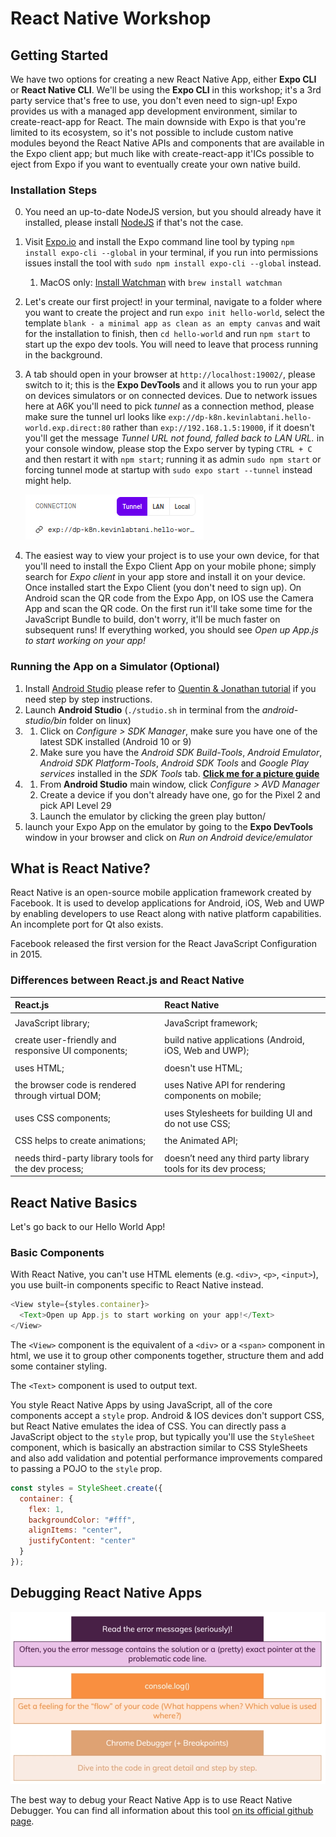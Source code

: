 # React Native Workshop

## Getting Started

We have two options for creating a new React Native App, either **Expo CLI** or **React Native CLI**.
We'll be using the **Expo CLI** in this workshop; it's a 3rd party service that's free to use, you don't even need to sign-up!
Expo provides us with a managed app development environment, similar to create-react-app for React. The main downside with Expo is that you're limited to its ecosystem, so it's not possible to include custom native modules beyond the React Native APIs and components that are available in the Expo client app; but much like with create-react-app it'ICs possible to eject from Expo if you want to eventually create your own native build.

### Installation Steps

0. You need an up-to-date NodeJS version, but you should already have it installed, please install [NodeJS](https://nodejs.org/en/) if that's not the case.
1. Visit [Expo.io](https://expo.io/learn) and install the Expo command line tool by typing `npm install expo-cli --global` in your terminal, if you run into permissions issues install the tool with `sudo npm install expo-cli --global` instead.
   1. MacOS only: [Install Watchman](https://facebook.github.io/watchman/docs/install.html) with `brew install watchman`
1. Let's create our first project! in your terminal, navigate to a folder where you want to create the project and run `expo init hello-world`, select the template `blank - a minimal app as clean as an empty canvas` and wait for the installation to finish, then `cd hello-world` and run `npm start` to start up the expo dev tools. You will need to leave that process running in the background.
1. A tab should open in your browser at `http://localhost:19002/`, please switch to it; this is the **Expo DevTools** and it allows you to run your app on devices simulators or on connected devices. Due to network issues here at A6K you'll need to pick _tunnel_ as a connection method, please make sure the tunnel url looks like `exp://dp-k8n.kevinlabtani.hello-world.exp.direct:80` rather than `exp://192.168.1.5:19000`, if it doesn't you'll get the message _Tunnel URL not found, falled back to LAN URL._ in your console window, please stop the Expo server by typing `CTRL + C` and then restart it with `npm start`; running it as admin `sudo npm start` or forcing tunnel mode at startup with `sudo expo start --tunnel` instead might help.

   ![tunnel](./readme-pics/expo-dev-tools-tunnel.png)

1. The easiest way to view your project is to use your own device, for that you'll need to install the Expo Client App on your mobile phone; simply search for _Expo client_ in your app store and install it on your device. Once installed start the Expo Client (you don't need to sign up). On Android scan the QR code from the Expo App, on IOS use the Camera App and scan the QR code. On the first run it'll take some time for the JavaScript Bundle to build, don't worry, it'll be much faster on subsequent runs! If everything worked, you should see _Open up App.js to start working on your app!_

### Running the App on a Simulator (Optional)

1. Install [Android Studio](https://developer.android.com/studio) please refer to [Quentin & Jonathan tutorial](https://petroons-jonathan.github.io/flutter-app/) if you need step by step instructions.
2. Launch **Android Studio** (`./studio.sh` in terminal from the _android-studio/bin_ folder on linux)
3. 1. Click on _Configure > SDK Manager_, make sure you have one of the latest SDK installed (Android 10 or 9)
   2. Make sure you have the _Android SDK Build-Tools_, _Android Emulator_, _Android SDK Platform-Tools_, _Android SDK Tools_ and _Google Play services_ installed in the _SDK Tools_ tab. [**Click me for a picture guide**](./readme-pics/android-sdk-tools.png)
4. 1. From **Android Studio** main window, click _Configure > AVD Manager_
   2. Create a device if you don't already have one, go for the Pixel 2 and pick API Level 29
   3. Launch the emulator by clicking the green play button/
5. launch your Expo App on the emulator by going to the **Expo DevTools** window in your browser and click on _Run on Android device/emulator_

## What is React Native?

React Native is an open-source mobile application framework created by Facebook.
It is used to develop applications for Android, iOS, Web and UWP by enabling developers to use React along with native platform capabilities.
An incomplete port for Qt also exists.

Facebook released the first version for the React JavaScript Configuration in 2015.

### Differences between React.js and React Native

| React.js                                             | React Native                                                    |
| :--------------------------------------------------- | :-------------------------------------------------------------- |
|                                                      |                                                                 |
| JavaScript library;                                  | JavaScript framework;                                           |
|                                                      |                                                                 |
| create user-friendly and responsive UI components;   | build native applications (Android, iOS, Web and UWP);          |
|                                                      |                                                                 |
| uses HTML;                                           | doesn't use HTML;                                               |
|                                                      |                                                                 |
| the browser code is rendered through virtual DOM;    | uses Native API for rendering components on mobile;             |
|                                                      |                                                                 |
| uses CSS components;                                 | uses Stylesheets for building UI and do not use CSS;            |
|                                                      |                                                                 |
| CSS helps to create animations;                      | the Animated API;                                               |
|                                                      |                                                                 |
| needs third-party library tools for the dev process; | doesn’t need any third party library tools for its dev process; |

## React Native Basics

Let's go back to our Hello World App!

### Basic Components

With React Native, you can't use HTML elements (e.g. `<div>`, `<p>`, `<input>`), you use built-in components specific to React Native instead.

```js
<View style={styles.container}>
  <Text>Open up App.js to start working on your app!</Text>
</View>
```

The `<View>` component is the equivalent of a `<div>` or a `<span>` component in html, we use it to group other components together, structure them and add some container styling.

The `<Text>` component is used to output text.

You style React Native Apps by using JavaScript, all of the core components accept a `style` prop. Android & IOS devices don't support CSS, but React Native emulates the idea of CSS. You can directly pass a JavaScript object to the `style` prop, but typically you'll use the `StyleSheet` component, which is basically an abstraction similar to CSS StyleSheets and also add validation and potential performance improvements compared to passing a POJO to the `style` prop.

```js
const styles = StyleSheet.create({
  container: {
    flex: 1,
    backgroundColor: "#fff",
    alignItems: "center",
    justifyContent: "center"
  }
});
```

## Debugging React Native Apps

![Debbuging react native - debug](./images/debug.png)

The best way to debug your React Native App is to use React Native Debugger.  You can find all information about this tool [on its official github page](https://github.com/jhen0409/react-native-debugger).
